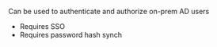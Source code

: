 Can be used to authenticate and authorize on-prem AD users 
- Requires SSO
- Requires password hash synch
